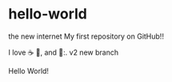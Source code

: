 # hello-world
the new internet
My first repository on GitHub!!

I love ☕ 🍕, and 💃:.
v2 new branch

Hello World!
